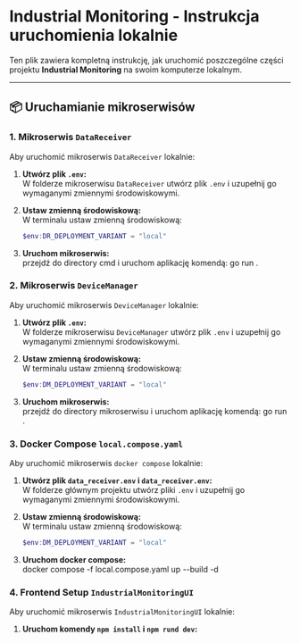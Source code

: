 # Industrial Monitoring - Instrukcja uruchomienia lokalnie

Ten plik zawiera kompletną instrukcję, jak uruchomić poszczególne części projektu **Industrial Monitoring** na swoim komputerze lokalnym.

---

## 📦 Uruchamianie mikroserwisów

### 1. Mikroserwis `DataReceiver`

Aby uruchomić mikroserwis `DataReceiver` lokalnie:

1. **Utwórz plik `.env`:**  
   W folderze mikroserwisu `DataReceiver` utwórz plik `.env` i uzupełnij go wymaganymi zmiennymi środowiskowymi.

2. **Ustaw zmienną środowiskową:**  
   W terminalu ustaw zmienną środowiskową:
   ```powershell
   $env:DR_DEPLOYMENT_VARIANT = "local"

3. **Uruchom mikroserwis:**  
  przejdź do directory cmd i uruchom aplikację komendą:
   go run .

### 2. Mikroserwis `DeviceManager`

Aby uruchomić mikroserwis `DeviceManager` lokalnie:

1. **Utwórz plik `.env`:**  
   W folderze mikroserwisu `DeviceManager` utwórz plik `.env` i uzupełnij go wymaganymi zmiennymi środowiskowymi.

2. **Ustaw zmienną środowiskową:**  
   W terminalu ustaw zmienną środowiskową:
   ```powershell
   $env:DM_DEPLOYMENT_VARIANT = "local"

3. **Uruchom mikroserwis:**  
  przejdź do directory mikroserwisu i uruchom aplikację komendą:
   go run .

### 3. Docker Compose `local.compose.yaml`

Aby uruchomić mikroserwis `docker compose` lokalnie:

1. **Utwórz plik `data_receiver.env` i `data_receiver.env`:**  
   W folderze głównym projektu utwórz pliki `.env` i uzupełnij go wymaganymi zmiennymi środowiskowymi.

2. **Ustaw zmienną środowiskową:**  
   W terminalu ustaw zmienną środowiskową:
   ```powershell
   $env:DM_DEPLOYMENT_VARIANT = "local"

3. **Uruchom docker compose:**  
  docker compose -f local.compose.yaml up --build -d

### 4. Frontend Setup `IndustrialMonitoringUI`

Aby uruchomić mikroserwis `IndustrialMonitoringUI` lokalnie:

1. **Uruchom komendy `npm install` i `npm rund dev`:** 